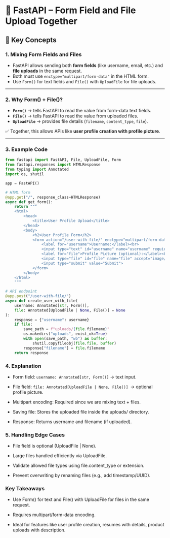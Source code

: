 # 📘 FastAPI – Form Field and File Upload Together


## 🔹 Key Concepts

### 1. Mixing Form Fields and Files
- FastAPI allows sending both **form fields** (like username, email, etc.) and **file uploads** in the same request.  
- Both must use `enctype="multipart/form-data"` in the HTML form.  
- Use `Form()` for text fields and `File()` with `UploadFile` for file uploads.

---

### 2. Why Form() + File()?
- **`Form()`** → tells FastAPI to read the value from form-data text fields.  
- **`File()`** → tells FastAPI to read the value from uploaded files.  
- **`UploadFile`** → provides file details (`filename`, `content_type`, `file`).  

✅ Together, this allows APIs like **user profile creation with profile picture**.

---

### 3. Example Code

```python
from fastapi import FastAPI, File, UploadFile, Form
from fastapi.responses import HTMLResponse
from typing import Annotated
import os, shutil

app = FastAPI()

# HTML form
@app.get("/", response_class=HTMLResponse)
async def get_form():
    return """
    <html>
        <head>
            <title>User Profile Upload</title>
        </head>
        <body>
            <h2>User Profile Form</h2>
            <form action="/user-with-file/" enctype="multipart/form-data" method="post">
                <label for="username">Username:</label><br>
                <input type="text" id="username" name="username" required><br><br>
                <label for="file">Profile Picture (optional):</label><br>
                <input type="file" id="file" name="file" accept="image/*"><br><br>
                <input type="submit" value="Submit">
            </form>
        </body>
    </html>
    """

# API endpoint
@app.post("/user-with-file/")
async def create_user_with_file(
    username: Annotated[str, Form()],
    file: Annotated[UploadFile | None, File()] = None
):
    response = {"username": username}
    if file:
        save_path = f"uploads/{file.filename}"
        os.makedirs("uploads", exist_ok=True)
        with open(save_path, "wb") as buffer:
            shutil.copyfileobj(file.file, buffer)
        response["filename"] = file.filename
    return response
```
### 4. Explanation
* Form field: ```username: Annotated[str, Form()]``` → text input.

* File field: ```file: Annotated[UploadFile | None, File()] ```→ optional profile picture.

* Multipart encoding: Required since we are mixing text + files.

* Saving file: Stores the uploaded file inside the uploads/ directory.

* Response: Returns username and filename (if uploaded).

### 5. Handling Edge Cases
* File field is optional (UploadFile | None).

* Large files handled efficiently via UploadFile.

* Validate allowed file types using file.content_type or extension.

* Prevent overwriting by renaming files (e.g., add timestamp/UUID).

### Key Takeaways
* Use Form() for text and File() with UploadFile for files in the same request.

* Requires multipart/form-data encoding.

* Ideal for features like user profile creation, resumes with details, product uploads with description.


